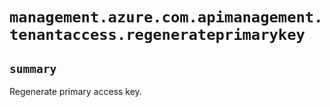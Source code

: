 # `management.azure.com.apimanagement.tenantaccess.regenerateprimarykey`

## `summary`
Regenerate primary access key.


